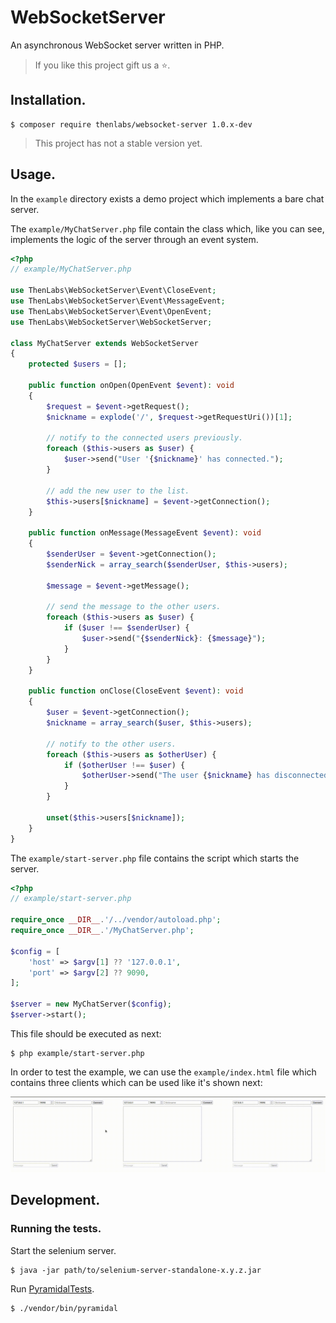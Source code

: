 
# WebSocketServer

An asynchronous WebSocket server written in PHP.

>If you like this project gift us a ⭐.

## Installation.

    $ composer require thenlabs/websocket-server 1.0.x-dev

>This project has not a stable version yet.

## Usage.

In the `example` directory exists a demo project which implements a bare chat server.

The `example/MyChatServer.php` file contain the class which, like you can see, implements the logic of the server through an event system.

```php
<?php
// example/MyChatServer.php

use ThenLabs\WebSocketServer\Event\CloseEvent;
use ThenLabs\WebSocketServer\Event\MessageEvent;
use ThenLabs\WebSocketServer\Event\OpenEvent;
use ThenLabs\WebSocketServer\WebSocketServer;

class MyChatServer extends WebSocketServer
{
    protected $users = [];

    public function onOpen(OpenEvent $event): void
    {
        $request = $event->getRequest();
        $nickname = explode('/', $request->getRequestUri())[1];

        // notify to the connected users previously.
        foreach ($this->users as $user) {
            $user->send("User '{$nickname}' has connected.");
        }

        // add the new user to the list.
        $this->users[$nickname] = $event->getConnection();
    }

    public function onMessage(MessageEvent $event): void
    {
        $senderUser = $event->getConnection();
        $senderNick = array_search($senderUser, $this->users);

        $message = $event->getMessage();

        // send the message to the other users.
        foreach ($this->users as $user) {
            if ($user !== $senderUser) {
                $user->send("{$senderNick}: {$message}");
            }
        }
    }

    public function onClose(CloseEvent $event): void
    {
        $user = $event->getConnection();
        $nickname = array_search($user, $this->users);

        // notify to the other users.
        foreach ($this->users as $otherUser) {
            if ($otherUser !== $user) {
                $otherUser->send("The user {$nickname} has disconnected.");
            }
        }

        unset($this->users[$nickname]);
    }
}
```

The `example/start-server.php` file contains the script which starts the server.

```php
<?php
// example/start-server.php

require_once __DIR__.'/../vendor/autoload.php';
require_once __DIR__.'/MyChatServer.php';

$config = [
    'host' => $argv[1] ?? '127.0.0.1',
    'port' => $argv[2] ?? 9090,
];

$server = new MyChatServer($config);
$server->start();
```

This file should be executed as next:

    $ php example/start-server.php

In order to test the example, we can use the `example/index.html` file which contains three clients which can be used like it's shown next:

![](demo.gif)

## Development.

### Running the tests.

Start the selenium server.

    $ java -jar path/to/selenium-server-standalone-x.y.z.jar

Run [PyramidalTests](https://github.com/thenlabs/pyramidal-tests).

    $ ./vendor/bin/pyramidal
